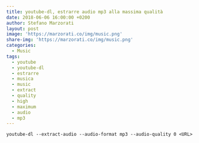 ```yaml
---
title: youtube-dl, estrarre audio mp3 alla massima qualità
date: 2018-06-06 16:00:00 +0200
author: Stefano Marzorati
layout: post
image: 'https://marzorati.co/img/music.png'
share-img: 'https://marzorati.co/img/music.png'
categories:
  - Music
tags:
  - youtube
  - youtube-dl
  - estrarre
  - musica
  - music
  - extract
  - quality
  - high
  - maximum
  - audio
  - mp3
---
```

	youtube-dl --extract-audio --audio-format mp3 --audio-quality 0 <URL>